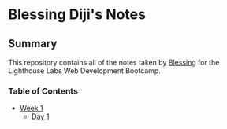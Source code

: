 # Blessing Diji's Notes
## Summary
This repository contains all of the notes taken by [Blessing](https://github.com/blessdrealest) for the Lighthouse Labs Web Development Bootcamp.
### Table of Contents
* [Week 1](/Week_1)
  * [Day 1](/Week_1/Day_1)
